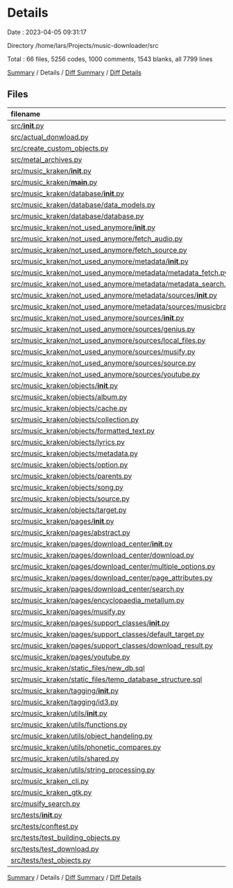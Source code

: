 # Details

Date : 2023-04-05 09:31:17

Directory /home/lars/Projects/music-downloader/src

Total : 66 files,  5256 codes, 1000 comments, 1543 blanks, all 7799 lines

[Summary](results.md) / Details / [Diff Summary](diff.md) / [Diff Details](diff-details.md)

## Files
| filename | language | code | comment | blank | total |
| :--- | :--- | ---: | ---: | ---: | ---: |
| [src/__init__.py](/src/__init__.py) | Python | 0 | 0 | 1 | 1 |
| [src/actual_donwload.py](/src/actual_donwload.py) | Python | 37 | 0 | 17 | 54 |
| [src/create_custom_objects.py](/src/create_custom_objects.py) | Python | 58 | 0 | 6 | 64 |
| [src/metal_archives.py](/src/metal_archives.py) | Python | 30 | 0 | 12 | 42 |
| [src/music_kraken/__init__.py](/src/music_kraken/__init__.py) | Python | 86 | 12 | 28 | 126 |
| [src/music_kraken/__main__.py](/src/music_kraken/__main__.py) | Python | 3 | 0 | 3 | 6 |
| [src/music_kraken/database/__init__.py](/src/music_kraken/database/__init__.py) | Python | 0 | 0 | 1 | 1 |
| [src/music_kraken/database/data_models.py](/src/music_kraken/database/data_models.py) | Python | 122 | 24 | 52 | 198 |
| [src/music_kraken/database/database.py](/src/music_kraken/database/database.py) | Python | 104 | 47 | 38 | 189 |
| [src/music_kraken/not_used_anymore/__init__.py](/src/music_kraken/not_used_anymore/__init__.py) | Python | 0 | 0 | 3 | 3 |
| [src/music_kraken/not_used_anymore/fetch_audio.py](/src/music_kraken/not_used_anymore/fetch_audio.py) | Python | 75 | 12 | 20 | 107 |
| [src/music_kraken/not_used_anymore/fetch_source.py](/src/music_kraken/not_used_anymore/fetch_source.py) | Python | 54 | 1 | 16 | 71 |
| [src/music_kraken/not_used_anymore/metadata/__init__.py](/src/music_kraken/not_used_anymore/metadata/__init__.py) | Python | 6 | 0 | 2 | 8 |
| [src/music_kraken/not_used_anymore/metadata/metadata_fetch.py](/src/music_kraken/not_used_anymore/metadata/metadata_fetch.py) | Python | 257 | 24 | 65 | 346 |
| [src/music_kraken/not_used_anymore/metadata/metadata_search.py](/src/music_kraken/not_used_anymore/metadata/metadata_search.py) | Python | 253 | 40 | 72 | 365 |
| [src/music_kraken/not_used_anymore/metadata/sources/__init__.py](/src/music_kraken/not_used_anymore/metadata/sources/__init__.py) | Python | 3 | 0 | 2 | 5 |
| [src/music_kraken/not_used_anymore/metadata/sources/musicbrainz.py](/src/music_kraken/not_used_anymore/metadata/sources/musicbrainz.py) | Python | 42 | 6 | 12 | 60 |
| [src/music_kraken/not_used_anymore/sources/__init__.py](/src/music_kraken/not_used_anymore/sources/__init__.py) | Python | 0 | 0 | 1 | 1 |
| [src/music_kraken/not_used_anymore/sources/genius.py](/src/music_kraken/not_used_anymore/sources/genius.py) | Python | 115 | 16 | 42 | 173 |
| [src/music_kraken/not_used_anymore/sources/local_files.py](/src/music_kraken/not_used_anymore/sources/local_files.py) | Python | 40 | 0 | 18 | 58 |
| [src/music_kraken/not_used_anymore/sources/musify.py](/src/music_kraken/not_used_anymore/sources/musify.py) | Python | 136 | 9 | 37 | 182 |
| [src/music_kraken/not_used_anymore/sources/source.py](/src/music_kraken/not_used_anymore/sources/source.py) | Python | 11 | 5 | 8 | 24 |
| [src/music_kraken/not_used_anymore/sources/youtube.py](/src/music_kraken/not_used_anymore/sources/youtube.py) | Python | 71 | 4 | 24 | 99 |
| [src/music_kraken/objects/__init__.py](/src/music_kraken/objects/__init__.py) | Python | 29 | 0 | 8 | 37 |
| [src/music_kraken/objects/album.py](/src/music_kraken/objects/album.py) | Python | 16 | 6 | 5 | 27 |
| [src/music_kraken/objects/cache.py](/src/music_kraken/objects/cache.py) | Python | 37 | 56 | 18 | 111 |
| [src/music_kraken/objects/collection.py](/src/music_kraken/objects/collection.py) | Python | 91 | 31 | 39 | 161 |
| [src/music_kraken/objects/formatted_text.py](/src/music_kraken/objects/formatted_text.py) | Python | 50 | 10 | 19 | 79 |
| [src/music_kraken/objects/lyrics.py](/src/music_kraken/objects/lyrics.py) | Python | 25 | 0 | 7 | 32 |
| [src/music_kraken/objects/metadata.py](/src/music_kraken/objects/metadata.py) | Python | 261 | 62 | 61 | 384 |
| [src/music_kraken/objects/option.py](/src/music_kraken/objects/option.py) | Python | 23 | 0 | 11 | 34 |
| [src/music_kraken/objects/parents.py](/src/music_kraken/objects/parents.py) | Python | 62 | 31 | 31 | 124 |
| [src/music_kraken/objects/song.py](/src/music_kraken/objects/song.py) | Python | 436 | 93 | 99 | 628 |
| [src/music_kraken/objects/source.py](/src/music_kraken/objects/source.py) | Python | 120 | 17 | 41 | 178 |
| [src/music_kraken/objects/target.py](/src/music_kraken/objects/target.py) | Python | 58 | 11 | 21 | 90 |
| [src/music_kraken/pages/__init__.py](/src/music_kraken/pages/__init__.py) | Python | 6 | 0 | 5 | 11 |
| [src/music_kraken/pages/abstract.py](/src/music_kraken/pages/abstract.py) | Python | 428 | 44 | 103 | 575 |
| [src/music_kraken/pages/download_center/__init__.py](/src/music_kraken/pages/download_center/__init__.py) | Python | 4 | 0 | 2 | 6 |
| [src/music_kraken/pages/download_center/download.py](/src/music_kraken/pages/download_center/download.py) | Python | 33 | 0 | 13 | 46 |
| [src/music_kraken/pages/download_center/multiple_options.py](/src/music_kraken/pages/download_center/multiple_options.py) | Python | 69 | 0 | 31 | 100 |
| [src/music_kraken/pages/download_center/page_attributes.py](/src/music_kraken/pages/download_center/page_attributes.py) | Python | 24 | 1 | 9 | 34 |
| [src/music_kraken/pages/download_center/search.py](/src/music_kraken/pages/download_center/search.py) | Python | 85 | 23 | 38 | 146 |
| [src/music_kraken/pages/encyclopaedia_metallum.py](/src/music_kraken/pages/encyclopaedia_metallum.py) | Python | 451 | 83 | 117 | 651 |
| [src/music_kraken/pages/musify.py](/src/music_kraken/pages/musify.py) | Python | 564 | 259 | 155 | 978 |
| [src/music_kraken/pages/support_classes/__init__.py](/src/music_kraken/pages/support_classes/__init__.py) | Python | 0 | 0 | 1 | 1 |
| [src/music_kraken/pages/support_classes/default_target.py](/src/music_kraken/pages/support_classes/default_target.py) | Python | 55 | 0 | 15 | 70 |
| [src/music_kraken/pages/support_classes/download_result.py](/src/music_kraken/pages/support_classes/download_result.py) | Python | 51 | 0 | 15 | 66 |
| [src/music_kraken/pages/youtube.py](/src/music_kraken/pages/youtube.py) | Python | 25 | 16 | 6 | 47 |
| [src/music_kraken/static_files/new_db.sql](/src/music_kraken/static_files/new_db.sql) | SQLite | 72 | 0 | 10 | 82 |
| [src/music_kraken/static_files/temp_database_structure.sql](/src/music_kraken/static_files/temp_database_structure.sql) | SQLite | 135 | 0 | 10 | 145 |
| [src/music_kraken/tagging/__init__.py](/src/music_kraken/tagging/__init__.py) | Python | 5 | 0 | 2 | 7 |
| [src/music_kraken/tagging/id3.py](/src/music_kraken/tagging/id3.py) | Python | 60 | 4 | 24 | 88 |
| [src/music_kraken/utils/__init__.py](/src/music_kraken/utils/__init__.py) | Python | 1 | 1 | 1 | 3 |
| [src/music_kraken/utils/functions.py](/src/music_kraken/utils/functions.py) | Python | 3 | 0 | 1 | 4 |
| [src/music_kraken/utils/object_handeling.py](/src/music_kraken/utils/object_handeling.py) | Python | 19 | 0 | 6 | 25 |
| [src/music_kraken/utils/phonetic_compares.py](/src/music_kraken/utils/phonetic_compares.py) | Python | 39 | 2 | 17 | 58 |
| [src/music_kraken/utils/shared.py](/src/music_kraken/utils/shared.py) | Python | 75 | 27 | 17 | 119 |
| [src/music_kraken/utils/string_processing.py](/src/music_kraken/utils/string_processing.py) | Python | 10 | 5 | 7 | 22 |
| [src/music_kraken_cli.py](/src/music_kraken_cli.py) | Python | 3 | 0 | 3 | 6 |
| [src/music_kraken_gtk.py](/src/music_kraken_gtk.py) | Python | 3 | 0 | 2 | 5 |
| [src/musify_search.py](/src/musify_search.py) | Python | 38 | 0 | 14 | 52 |
| [src/tests/__init__.py](/src/tests/__init__.py) | Python | 0 | 0 | 1 | 1 |
| [src/tests/conftest.py](/src/tests/conftest.py) | Python | 3 | 1 | 2 | 6 |
| [src/tests/test_building_objects.py](/src/tests/test_building_objects.py) | Python | 81 | 1 | 13 | 95 |
| [src/tests/test_download.py](/src/tests/test_download.py) | Python | 30 | 1 | 12 | 43 |
| [src/tests/test_objects.py](/src/tests/test_objects.py) | Python | 173 | 15 | 51 | 239 |

[Summary](results.md) / Details / [Diff Summary](diff.md) / [Diff Details](diff-details.md)